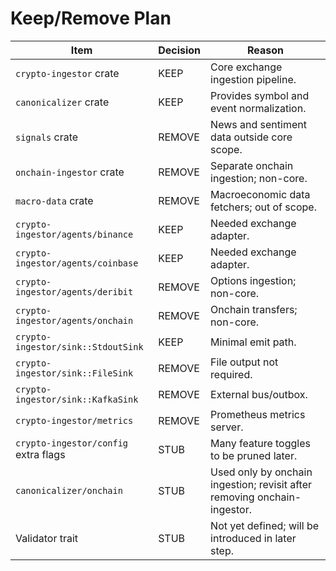 # Keep/Remove Plan

| Item | Decision | Reason |
| --- | --- | --- |
| `crypto-ingestor` crate | KEEP | Core exchange ingestion pipeline. |
| `canonicalizer` crate | KEEP | Provides symbol and event normalization. |
| `signals` crate | REMOVE | News and sentiment data outside core scope. |
| `onchain-ingestor` crate | REMOVE | Separate onchain ingestion; non-core. |
| `macro-data` crate | REMOVE | Macroeconomic data fetchers; out of scope. |
| `crypto-ingestor/agents/binance` | KEEP | Needed exchange adapter. |
| `crypto-ingestor/agents/coinbase` | KEEP | Needed exchange adapter. |
| `crypto-ingestor/agents/deribit` | REMOVE | Options ingestion; non-core. |
| `crypto-ingestor/agents/onchain` | REMOVE | Onchain transfers; non-core. |
| `crypto-ingestor/sink::StdoutSink` | KEEP | Minimal emit path. |
| `crypto-ingestor/sink::FileSink` | REMOVE | File output not required. |
| `crypto-ingestor/sink::KafkaSink` | REMOVE | External bus/outbox. |
| `crypto-ingestor/metrics` | REMOVE | Prometheus metrics server. |
| `crypto-ingestor/config` extra flags | STUB | Many feature toggles to be pruned later. |
| `canonicalizer/onchain` | STUB | Used only by onchain ingestion; revisit after removing onchain-ingestor. |
| Validator trait | STUB | Not yet defined; will be introduced in later step. |
